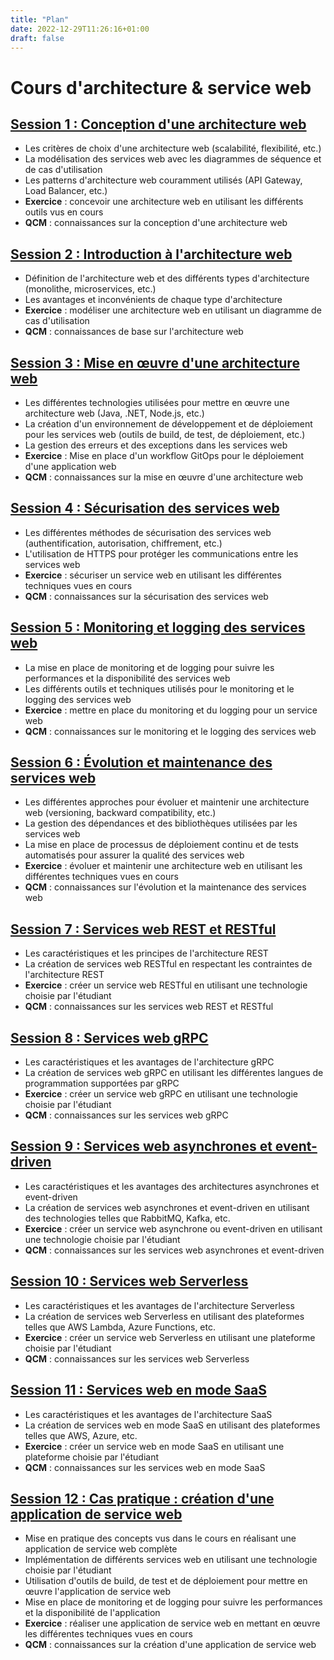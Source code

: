 ```yaml
---
title: "Plan"
date: 2022-12-29T11:26:16+01:00
draft: false
---
```


# Cours d'architecture & service web

## [Session 1 : Conception d'une architecture web](../lesson1)
- Les critères de choix d'une architecture web (scalabilité, flexibilité, etc.)
- La modélisation des services web avec les diagrammes de séquence et de cas d'utilisation
- Les patterns d'architecture web couramment utilisés (API Gateway, Load Balancer, etc.)
- **Exercice** : concevoir une architecture web en utilisant les différents outils vus en cours
- **QCM** : connaissances sur la conception d'une architecture web

## [Session 2 : Introduction à l'architecture web](../lesson2)
- Définition de l'architecture web et des différents types d'architecture (monolithe, microservices, etc.)
- Les avantages et inconvénients de chaque type d'architecture
- **Exercice** : modéliser une architecture web en utilisant un diagramme de cas d'utilisation
- **QCM** : connaissances de base sur l'architecture web

## [Session 3 : Mise en œuvre d'une architecture web](../lesson3)
- Les différentes technologies utilisées pour mettre en œuvre une architecture web (Java, .NET, Node.js, etc.)
- La création d'un environnement de développement et de déploiement pour les services web (outils de build, de test, de déploiement, etc.)
- La gestion des erreurs et des exceptions dans les services web
- **Exercice** : Mise en place d'un workflow GitOps pour le déploiement d'une application web
- **QCM** : connaissances sur la mise en œuvre d'une architecture web

## [Session 4 : Sécurisation des services web](../lesson4)
- Les différentes méthodes de sécurisation des services web (authentification, autorisation, chiffrement, etc.)
- L'utilisation de HTTPS pour protéger les communications entre les services web
- **Exercice** : sécuriser un service web en utilisant les différentes techniques vues en cours
- **QCM** : connaissances sur la sécurisation des services web

## [Session 5 : Monitoring et logging des services web](../lesson5)
- La mise en place de monitoring et de logging pour suivre les performances et la disponibilité des services web
- Les différents outils et techniques utilisés pour le monitoring et le logging des services web
- **Exercice** : mettre en place du monitoring et du logging pour un service web
- **QCM** : connaissances sur le monitoring et le logging des services web

## [Session 6 : Évolution et maintenance des services web](../lesson6)
- Les différentes approches pour évoluer et maintenir une architecture web (versioning, backward compatibility, etc.)
- La gestion des dépendances et des bibliothèques utilisées par les services web
- La mise en place de processus de déploiement continu et de tests automatisés pour assurer la qualité des services web
- **Exercice** : évoluer et maintenir une architecture web en utilisant les différentes techniques vues en cours
- **QCM** : connaissances sur l'évolution et la maintenance des services web

## [Session 7 : Services web REST et RESTful](../lesson7)
- Les caractéristiques et les principes de l'architecture REST
- La création de services web RESTful en respectant les contraintes de l'architecture REST
- **Exercice** : créer un service web RESTful en utilisant une technologie choisie par l'étudiant
- **QCM** : connaissances sur les services web REST et RESTful

## [Session 8 : Services web gRPC](../lesson8)
- Les caractéristiques et les avantages de l'architecture gRPC
- La création de services web gRPC en utilisant les différentes langues de programmation supportées par gRPC
- **Exercice** : créer un service web gRPC en utilisant une technologie choisie par l'étudiant
- **QCM** : connaissances sur les services web gRPC

## [Session 9 : Services web asynchrones et event-driven](../lesson9)
- Les caractéristiques et les avantages des architectures asynchrones et event-driven
- La création de services web asynchrones et event-driven en utilisant des technologies telles que RabbitMQ, Kafka, etc.
- **Exercice** : créer un service web asynchrone ou event-driven en utilisant une technologie choisie par l'étudiant
- **QCM** : connaissances sur les services web asynchrones et event-driven

## [Session 10 : Services web Serverless](../lesson10)
- Les caractéristiques et les avantages de l'architecture Serverless
- La création de services web Serverless en utilisant des plateformes telles que AWS Lambda, Azure Functions, etc.
- **Exercice** : créer un service web Serverless en utilisant une plateforme choisie par l'étudiant
- **QCM** : connaissances sur les services web Serverless

## [Session 11 : Services web en mode SaaS](../lesson11)
- Les caractéristiques et les avantages de l'architecture SaaS
- La création de services web en mode SaaS en utilisant des plateformes telles que AWS, Azure, etc.
- **Exercice** : créer un service web en mode SaaS en utilisant une plateforme choisie par l'étudiant
- **QCM** : connaissances sur les services web en mode SaaS

## [Session 12 : Cas pratique : création d'une application de service web](../lesson12)
- Mise en pratique des concepts vus dans le cours en réalisant une application de service web complète
- Implémentation de différents services web en utilisant une technologie choisie par l'étudiant
- Utilisation d'outils de build, de test et de déploiement pour mettre en œuvre l'application de service web
- Mise en place de monitoring et de logging pour suivre les performances et la disponibilité de l'application
- **Exercice** : réaliser une application de service web en mettant en œuvre les différentes techniques vues en cours
- **QCM** : connaissances sur la création d'une application de service web